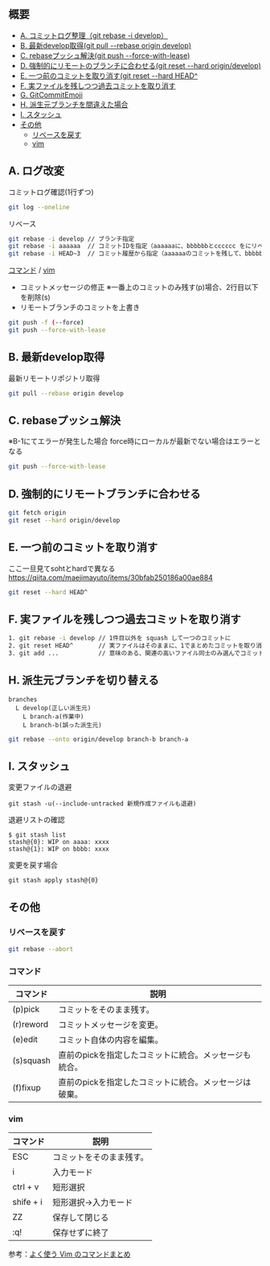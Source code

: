 ## 概要
- [A. コミットログ整理（git rebase -i develop）](#a-ログ改変)
- [B. 最新develop取得(git pull --rebase origin develop)](#b-最新develop取得)
- [C. rebaseプッシュ解決(git push --force-with-lease)](#c-rebaseプッシュ解決)
- [D. 強制的にリモートのブランチに合わせる(git reset --hard origin/develop)](#d-強制的にリモートブランチに合わせる)
- [E. 一つ前のコミットを取り消す(git reset --hard HEAD^](#e-一つ前のコミットを取り消す)
- [F. 実ファイルを残しつつ過去コミットを取り消す](#f-実ファイルを残しつつ過去コミットを取り消す)
- [G. GitCommitEmoji](https://gist.github.com/parmentf/035de27d6ed1dce0b36a)
- [H. 派生元ブランチを間違えた場合](#h-派生元ブランチを切り替える)
- [I. スタッシュ](#i-スタッシュ)
- [その他](#その他)
    - [リベースを戻す](#リベースを戻す)
    - [vim](#vim)

## A. ログ改変
コミットログ確認(1行ずつ)
```sh
git log --oneline
```

リベース
```sh
git rebase -i develop // ブランチ指定
git rebase -i aaaaaa  // コミットIDを指定（aaaaaaに、bbbbbbとcccccc をにリベース）
git rebase -i HEAD~3  // コミット履歴から指定（aaaaaaのコミットを残して、bbbbbbとccccccを統合）
```

[コマンド](#コマンド) / [vim](#vim)

- コミットメッセージの修正 ※一番上のコミットのみ残す(p)場合、2行目以下を削除(s)
- リモートブランチのコミットを上書き

```sh
git push -f (--force)
git push --force-with-lease
```
## B. 最新develop取得
最新リモートリポジトリ取得
```sh
git pull --rebase origin develop
```
## C. rebaseプッシュ解決
※B-1にてエラーが発生した場合
force時にローカルが最新でない場合はエラーとなる
```sh
git push --force-with-lease
```

## D. 強制的にリモートブランチに合わせる
```sh
git fetch origin
git reset --hard origin/develop
```

## E. 一つ前のコミットを取り消す
ここ一旦見てsohtとhardで異なる
https://qiita.com/maejimayuto/items/30bfab250186a00ae884
```sh
git reset --hard HEAD^
```

## F. 実ファイルを残しつつ過去コミットを取り消す
```sh
1. git rebase -i develop // 1件目以外を squash して一つのコミットに
2. git reset HEAD^       // 実ファイルはそのままに、1でまとめたコミットを取り消し
3. git add ...           // 意味のある、関連の高いファイル同士のみ選んでコミット
```

## H. 派生元ブランチを切り替える
```
branches
  L develop(正しい派生元)
    L branch-a(作業中)
    L branch-b(誤った派生元)
```
```sh
git rebase --onto origin/develop branch-b branch-a
```

## I. スタッシュ
変更ファイルの退避
```
git stash -u(--include-untracked 新規作成ファイルも退避) 
```
退避リストの確認
```
$ git stash list
stash@{0}: WIP on aaaa: xxxx
stash@{1}: WIP on bbbb: xxxx
```
変更を戻す場合
```
git stash apply stash@{0}
```


## その他
### リベースを戻す
```sh
git rebase --abort
```

### コマンド
| コマンド         | 説明 |
| --------------- | ------- |
| (p)pick	        |コミットをそのまま残す。 |
| (r)reword       |コミットメッセージを変更。 |
| (e)edit	        |コミット自体の内容を編集。 |
| (s)squash       |直前のpickを指定したコミットに統合。メッセージも統合。 |
| (f)fixup        |直前のpickを指定したコミットに統合。メッセージは破棄。 |

### vim
| コマンド         | 説明 |
| --------------- | ------- |
| ESC	            | コミットをそのまま残す。 |
| i               | 入力モード |
| ctrl + v               | 短形選択 |
| shife + i               | 短形選択→入力モード |
| ZZ	            | 保存して閉じる |
| :q!	            | 保存せずに終了 |

参考：[よく使う Vim のコマンドまとめ](https://qiita.com/hide/items/5bfe5b322872c61a6896)
